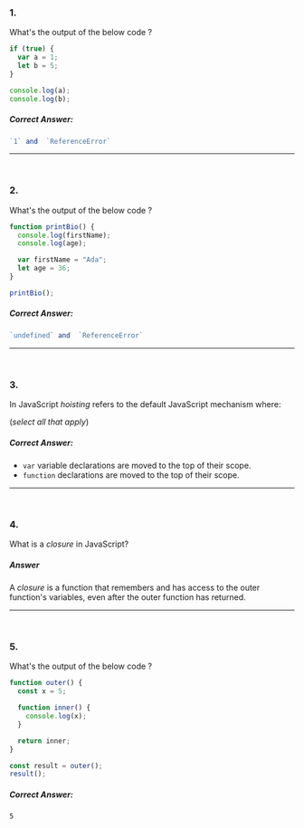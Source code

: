 ### 1.

What's the output of the below code ?

```js
if (true) {
  var a = 1;
  let b = 5;
}

console.log(a);
console.log(b);
```

##### Correct Answer:

```js
`1` and  `ReferenceError`
```

<hr>
<br>

### 2.

What's the output of the below code ?

```js
function printBio() {
  console.log(firstName);
  console.log(age);

  var firstName = "Ada";
  let age = 36;
}

printBio();
```

##### Correct Answer:

```js
`undefined` and  `ReferenceError`
```

<hr>
<br>

### 3.

In JavaScript _hoisting_ refers to the default JavaScript mechanism where:

(_select all that apply_)

##### Correct Answer:

- `var` variable declarations are moved to the top of their scope.
- `function` declarations are moved to the top of their scope.

<hr>
<br>

### 4.

What is a _closure_ in JavaScript?

##### Answer

A _closure_ is a function that remembers and has access to the outer function's variables, even after the outer function has returned.

<hr>
<br>

### 5.

What's the output of the below code ?

```js
function outer() {
  const x = 5;

  function inner() {
    console.log(x);
  }

  return inner;
}

const result = outer();
result();
```

##### Correct Answer:

`5`
